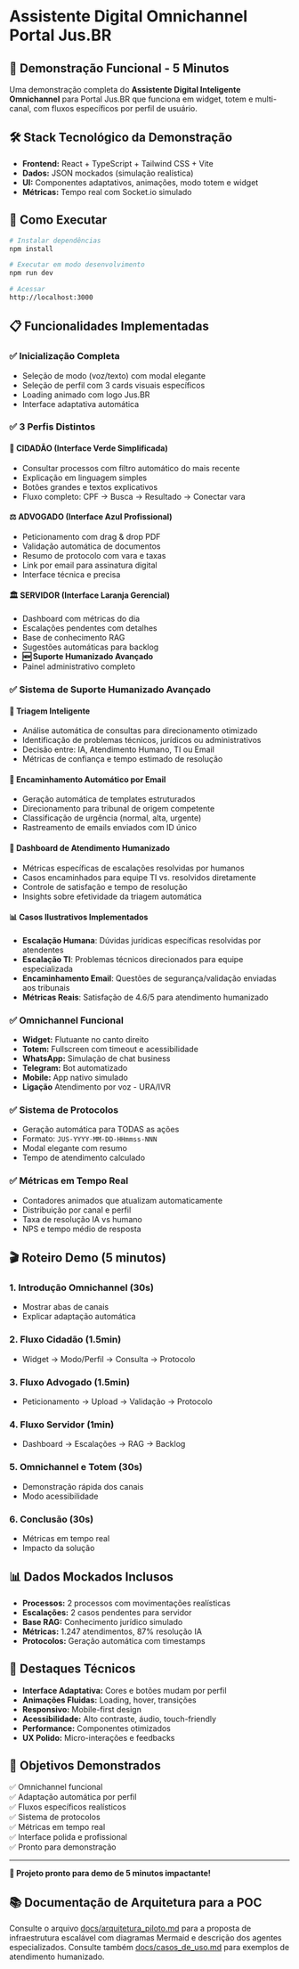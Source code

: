 # Assistente Digital Omnichannel Portal Jus.BR

## 🎯 Demonstração Funcional - 5 Minutos

Uma demonstração completa do **Assistente Digital Inteligente Omnichannel** para Portal Jus.BR que funciona em widget, totem e multi-canal, com fluxos específicos por perfil de usuário.

## 🛠️ Stack Tecnológico da Demonstração

- **Frontend:** React + TypeScript + Tailwind CSS + Vite
- **Dados:** JSON mockados (simulação realística)
- **UI:** Componentes adaptativos, animações, modo totem e widget
- **Métricas:** Tempo real com Socket.io simulado

## 🚀 Como Executar

```bash
# Instalar dependências
npm install

# Executar em modo desenvolvimento
npm run dev

# Acessar
http://localhost:3000
```

## 📋 Funcionalidades Implementadas

### ✅ **Inicialização Completa**
- Seleção de modo (voz/texto) com modal elegante
- Seleção de perfil com 3 cards visuais específicos
- Loading animado com logo Jus.BR
- Interface adaptativa automática

### ✅ **3 Perfis Distintos**

#### 👤 **CIDADÃO** (Interface Verde Simplificada)
- Consultar processos com filtro automático do mais recente
- Explicação em linguagem simples
- Botões grandes e textos explicativos
- Fluxo completo: CPF → Busca → Resultado → Conectar vara

#### ⚖️ **ADVOGADO** (Interface Azul Profissional)
- Peticionamento com drag & drop PDF
- Validação automática de documentos
- Resumo de protocolo com vara e taxas
- Link por email para assinatura digital
- Interface técnica e precisa

#### 🏛️ **SERVIDOR** (Interface Laranja Gerencial)
- Dashboard com métricas do dia
- Escalações pendentes com detalhes
- Base de conhecimento RAG
- Sugestões automáticas para backlog
- **🆕 Suporte Humanizado Avançado**
- Painel administrativo completo

### ✅ **Sistema de Suporte Humanizado Avançado**

#### 🧠 **Triagem Inteligente**
- Análise automática de consultas para direcionamento otimizado
- Identificação de problemas técnicos, jurídicos ou administrativos
- Decisão entre: IA, Atendimento Humano, TI ou Email
- Métricas de confiança e tempo estimado de resolução

#### 📧 **Encaminhamento Automático por Email**
- Geração automática de templates estruturados
- Direcionamento para tribunal de origem competente
- Classificação de urgência (normal, alta, urgente)
- Rastreamento de emails enviados com ID único

#### 👥 **Dashboard de Atendimento Humanizado**
- Métricas específicas de escalações resolvidas por humanos
- Casos encaminhados para equipe TI vs. resolvidos diretamente
- Controle de satisfação e tempo de resolução
- Insights sobre efetividade da triagem automática

#### 📊 **Casos Ilustrativos Implementados**
- **Escalação Humana**: Dúvidas jurídicas específicas resolvidas por atendentes
- **Escalação TI**: Problemas técnicos direcionados para equipe especializada  
- **Encaminhamento Email**: Questões de segurança/validação enviadas aos tribunais
- **Métricas Reais**: Satisfação de 4.6/5 para atendimento humanizado

### ✅ **Omnichannel Funcional**
- **Widget:** Flutuante no canto direito
- **Totem:** Fullscreen com timeout e acessibilidade
- **WhatsApp:** Simulação de chat business
- **Telegram:** Bot automatizado
- **Mobile:** App nativo simulado
- **Ligação** Atendimento por voz - URA/IVR

### ✅ **Sistema de Protocolos**
- Geração automática para TODAS as ações
- Formato: `JUS-YYYY-MM-DD-HHmmss-NNN`
- Modal elegante com resumo
- Tempo de atendimento calculado

### ✅ **Métricas em Tempo Real**
- Contadores animados que atualizam automaticamente
- Distribuição por canal e perfil
- Taxa de resolução IA vs humano
- NPS e tempo médio de resposta

## 🎬 Roteiro Demo (5 minutos)

### 1. **Introdução Omnichannel (30s)**
- Mostrar abas de canais
- Explicar adaptação automática

### 2. **Fluxo Cidadão (1.5min)**
- Widget → Modo/Perfil → Consulta → Protocolo

### 3. **Fluxo Advogado (1.5min)**
- Peticionamento → Upload → Validação → Protocolo

### 4. **Fluxo Servidor (1min)**
- Dashboard → Escalações → RAG → Backlog

### 5. **Omnichannel e Totem (30s)**
- Demonstração rápida dos canais
- Modo acessibilidade

### 6. **Conclusão (30s)**
- Métricas em tempo real
- Impacto da solução

## 📊 Dados Mockados Inclusos

- **Processos:** 2 processos com movimentações realísticas
- **Escalações:** 2 casos pendentes para servidor
- **Base RAG:** Conhecimento jurídico simulado
- **Métricas:** 1.247 atendimentos, 87% resolução IA
- **Protocolos:** Geração automática com timestamps

## 🌟 Destaques Técnicos

- **Interface Adaptativa:** Cores e botões mudam por perfil
- **Animações Fluidas:** Loading, hover, transições
- **Responsivo:** Mobile-first design
- **Acessibilidade:** Alto contraste, áudio, touch-friendly
- **Performance:** Componentes otimizados
- **UX Polido:** Micro-interações e feedbacks

## 🎯 Objetivos Demonstrados

✅ Omnichannel funcional  
✅ Adaptação automática por perfil  
✅ Fluxos específicos realísticos  
✅ Sistema de protocolos  
✅ Métricas em tempo real  
✅ Interface polida e profissional  
✅ Pronto para demonstração  

---

**🚀 Projeto pronto para demo de 5 minutos impactante!**
## 📚 Documentação de Arquitetura para a POC
Consulte o arquivo [docs/arquitetura_piloto.md](docs/arquitetura_piloto.md) para a proposta de infraestrutura escalável com diagramas Mermaid e descrição dos agentes especializados.
Consulte também [docs/casos_de_uso.md](docs/casos_de_uso.md) para exemplos de atendimento humanizado.
